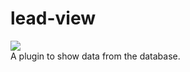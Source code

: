 # lead-view
![](https://img.shields.io/badge/Version-3.0-3a579a)<br>
A plugin to show data from the database.
